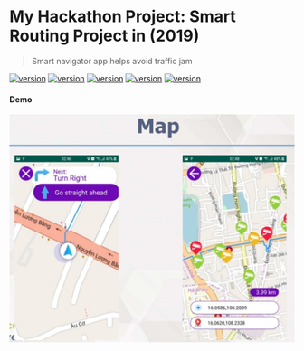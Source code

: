 # My Hackathon Project: Smart Routing Project in (2019)
> Smart navigator app helps avoid traffic jam

[![version](https://img.shields.io/badge/version-1.0-green.svg?style=flat-square)](https://semver.org)
[![version](https://img.shields.io/badge/build-passing-green?style=flat-square)](https://semver.org)
[![version](https://img.shields.io/badge/flask-v1.1-blue?style=flat-square)](https://semver.org)
[![version](https://img.shields.io/badge/rcnn-v1.0-blue?style=flat-square)](https://semver.org)
[![version](https://img.shields.io/badge/sdk-28-yellow?style=flat-square)](https://semver.org)

#### Demo
![](/docs/images/demo.png)
